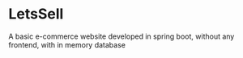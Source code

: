 # LetsSell
A basic e-commerce website developed in spring boot, without any frontend, with in memory database
